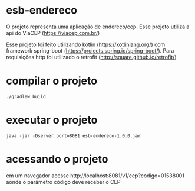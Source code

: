 # esb-endereco

O projeto representa uma aplicação de endereço/cep. Esse projeto utiliza a api do ViaCEP (https://viacep.com.br/)

Esse projeto foi feito utilizando kotlin (https://kotlinlang.org/) com framework spring-boot (https://projects.spring.io/spring-boot/). Para requisições http foi utilizado o retrofit (http://square.github.io/retrofit/)

# compilar o projeto

`./gradlew build`

# executar o projeto

`java -jar -Dserver.port=8081 esb-endereco-1.0.0.jar`

# acessando o projeto

em um navegador acesse http://localhost:8081/v1/cep?codigo=01538001 aonde o parâmetro código deve receber o CEP
